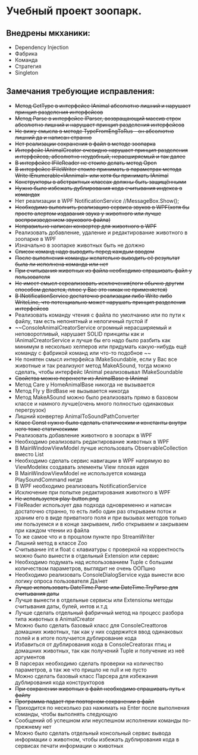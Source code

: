 # Учебный проект зоопарк. 
## Внедрены мкханики:
* Dependency Injection
* Фабрика
* Команда
* Стратегия
* Singleton

## Замечания требующие исправления:
* ~~Метод GetType в интерфейсе IAnimal абсолютно лишний и нарушает принцип разделения интерфейсов~~
* ~~Метод Parse в интерфейсе IParser, возвращающий массив строк абсолютно лишний и нарушает принцип разделения интерфейсов~~
* ~~Не вижу смысла в методе TypeFromEngToRus - он абсолютно лишний да и написан странно~~
* ~~Нет реализации сохранения в файл в методе зоопарка~~
* ~~Интерфейс IAnimalCreator очевидно нарушает принцип разделения интерфейсов, абсолютно неудобный, нерасширяемый и так далее~~
* ~~В интерфейсе IFileReader не стоило делать метод Open~~
* ~~В интерфейсе IFileWriter стоило принимать в параметрах метода Write IEnumerable\<IAnnimal> или хотя бы принимать IAnimal~~
* ~~Конструкторы в абстрактных классах должны быть защищёнными~~
* ~~Нужно было избежать дублирования кода считывания индекса в командах~~
* Нет реализации в WPF NotificationService				//MessageBox.Show();
* ~~Необходимо выполнить реализацию сервиса звуков в WPF(хотя бы просто алертом издавания звука у животного или лучше воспроизведением звукового файла)~~
* ~~Неправильно написан конвертер для животного в WPF~~
* Реализовать добавление, удаление и редактирование животного в зоопарке в WPF
* Изначально в зоопарке животных быть не должно
* ~~Список команд надо выводить перед каждым вводом~~
* ~~После выполнения команды желательно выводить её результат была ли исполнена команда или нет~~
* ~~При считывания животных из файла необходимо спрашивать файл у пользователя~~
* ~~Не имеет смысл сереализовать исключения(логи обычно другим способом делается, плюс у Вас это никак не применяется)~~
* ~~В INotificationService достаточно реализации либо Write либо WriteLine, что потенциально может нарушать принцип разделения интерфейсов~~
* Реализовать команду чтения с файла по умолчанию или по пути к файлу, там есть непонятный и нелогичный пустой if
* ~~ConsoleAnimalCreatorService огромный нерасширяемый и неповоротливый, нарушает SOLID принципы как и IAnimalCreatorService и лучше бы его надо было разбить как минимум в несколько хелперов или придумать какую-нибудь ещё команду с фабрикой команд или что-то подобное ~~
* Не понятен смысл интерфейса IMakeSoundable, если у Вас все животные и так реализуют метод MakeASound, тогда можно сделать, чтобы интерфейс IAnimal реализовывал IMakeSoundable
* ~~Свойства можно перенести из AnimalBase в IAnimal~~
* Метод Care у HomeAnimalBase никогда не вызывается
* Метод Fly у BirdBase не вызывается никогда
* Метод MakeASound можно было реализовать прямо в базовом классе и намного лучше(очень много полностью одинаковых перегрузок)
* Лишний конвертер AnimalToSoundPathConverter
* ~~Класс Const нужно было сделать статическим и константы внутри него тоже статическими~~
* Реализовать добавление животного в зоопарк в WPF
* Необходимо реализовать редактирование животных в WPF
* В MainWindowViewModel лучше использовать ObservableCollection вместо List
* Необходимо сделать сервис навигации в WPF напрямую во ViewModelях создавать элементы View плохая идея
* В MainWindowViewModel не используется команда PlaySoundCommand нигде
* В WPF необходимо реализовать NotificationService
* Исключение при попытке редактирования животного в WPF
* ~~Не используется play-button.png~~
* FileReader использует два подхода одновременно и написан достаточно странно, то есть либо один раз открываем поток и храним его в виде приватного поля и при вызывах методов только им пользуемся и в конце закрываем, либо открываем и закрываем при каждом чтении из файла
* То же самое что и в прошлом пункте про StreamWriter
* Лишний метод в классе Zoo
* Считывание int и float с клавиатуры с проверкой на корректность можно было вынести в отдельный Extension или сервис
* Необходимо подумать над использованием Tuple с большим количеством параметров, выглядит не очень ООПшно
* Необходимо реализовать ConsoleDialogService куда вынести всю логику опроса пользователя Да/нет
* ~~Лучше использовать DateTime.Parse или DateTime.TryParse для считывания даты~~
* Лучше вынести в отдельные сервисы или Extensionы методы считывания даты, булей, интов и.т.д
* Лучше сделать отдельный фабричный метод на процесс разбора типа животных в AnimalCreator
* Можно было сделать базовый класс для ConsoleCreattorов домашних животных, так как у них содержится ввод одинаковых полей и в итоге получается дублирование кода
* Избавиться от дублирования кода в ConsoleCreatorах птиц и домашних животных, так как получений Tuple и получение из неё аргументов
* В парсерах необходимо сделать проверки на количество параметров, а так же что пришло не null и не пусто
* Можно сделать базовый класс Парсера для избежания дублирования кода конструкторов
* ~~При сохранении животных в файл необходимо спрашивать путь к файлу~~
* ~~Программа падает при повторном сохранении в файл~~
* Приходится по несколько раз нажимать на Enter после выполнения команды, чтобы выполнять следующую
* Сообщений об успешном или неуспешном исполнении команды по-прежнему нет
* Можно было сделать отдельный консольный сервис вывода информации о животном, чтобы избежать дублирования кода в сервисах печати информации о животных
